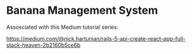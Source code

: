 # Banana Management System

Assosciated with this Medium tutorial series:

https://medium.com/@nick.hartunian/rails-5-api-create-react-app-full-stack-heaven-2b2160b5ce6b
